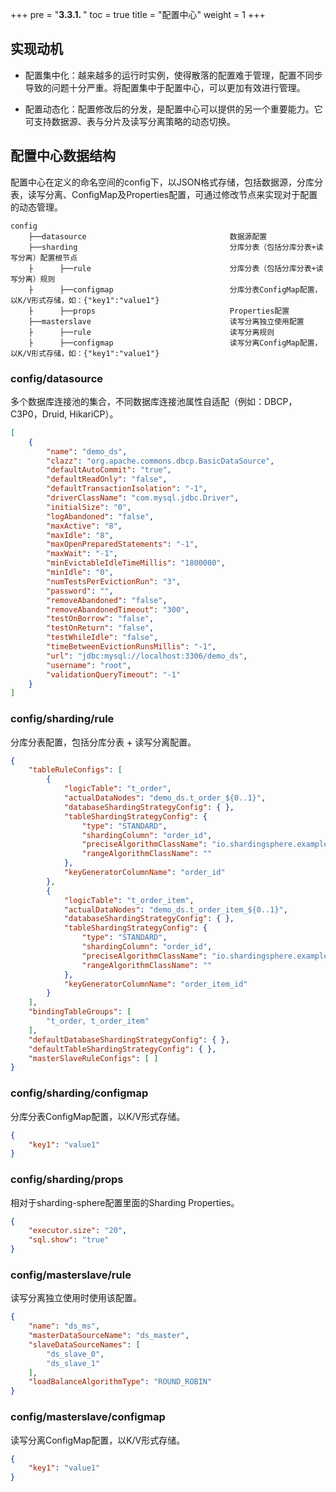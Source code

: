 +++
pre = "<b>3.3.1. </b>"
toc = true
title = "配置中心"
weight = 1
+++

## 实现动机

- 配置集中化：越来越多的运行时实例，使得散落的配置难于管理，配置不同步导致的问题十分严重。将配置集中于配置中心，可以更加有效进行管理。

- 配置动态化：配置修改后的分发，是配置中心可以提供的另一个重要能力。它可支持数据源、表与分片及读写分离策略的动态切换。

## 配置中心数据结构

配置中心在定义的命名空间的config下，以JSON格式存储，包括数据源，分库分表，读写分离、ConfigMap及Properties配置，可通过修改节点来实现对于配置的动态管理。

```
config
    ├──datasource                                数据源配置
    ├──sharding                                  分库分表（包括分库分表+读写分离）配置根节点
    ├      ├──rule                               分库分表（包括分库分表+读写分离）规则
    ├      ├──configmap                          分库分表ConfigMap配置，以K/V形式存储，如：{"key1":"value1"}
    ├      ├──props                              Properties配置
    ├──masterslave                               读写分离独立使用配置
    ├      ├──rule                               读写分离规则
    ├      ├──configmap                          读写分离ConfigMap配置，以K/V形式存储，如：{"key1":"value1"}
```

### config/datasource

多个数据库连接池的集合，不同数据库连接池属性自适配（例如：DBCP，C3P0，Druid, HikariCP）。

```json
[
    {
        "name": "demo_ds", 
        "clazz": "org.apache.commons.dbcp.BasicDataSource", 
        "defaultAutoCommit": "true", 
        "defaultReadOnly": "false", 
        "defaultTransactionIsolation": "-1", 
        "driverClassName": "com.mysql.jdbc.Driver", 
        "initialSize": "0", 
        "logAbandoned": "false", 
        "maxActive": "8", 
        "maxIdle": "8", 
        "maxOpenPreparedStatements": "-1", 
        "maxWait": "-1", 
        "minEvictableIdleTimeMillis": "1800000", 
        "minIdle": "0", 
        "numTestsPerEvictionRun": "3", 
        "password": "", 
        "removeAbandoned": "false", 
        "removeAbandonedTimeout": "300", 
        "testOnBorrow": "false", 
        "testOnReturn": "false", 
        "testWhileIdle": "false", 
        "timeBetweenEvictionRunsMillis": "-1", 
        "url": "jdbc:mysql://localhost:3306/demo_ds", 
        "username": "root", 
        "validationQueryTimeout": "-1"
    }
]
```

### config/sharding/rule

分库分表配置，包括分库分表 + 读写分离配置。

```json
{
    "tableRuleConfigs": [
        {
            "logicTable": "t_order", 
            "actualDataNodes": "demo_ds.t_order_${0..1}", 
            "databaseShardingStrategyConfig": { }, 
            "tableShardingStrategyConfig": {
                "type": "STANDARD", 
                "shardingColumn": "order_id", 
                "preciseAlgorithmClassName": "io.shardingsphere.example.orchestration.spring.namespace.mybatis.algorithm.PreciseModuloTableShardingAlgorithm", 
                "rangeAlgorithmClassName": ""
            }, 
            "keyGeneratorColumnName": "order_id"
        }, 
        {
            "logicTable": "t_order_item", 
            "actualDataNodes": "demo_ds.t_order_item_${0..1}", 
            "databaseShardingStrategyConfig": { }, 
            "tableShardingStrategyConfig": {
                "type": "STANDARD", 
                "shardingColumn": "order_id", 
                "preciseAlgorithmClassName": "io.shardingsphere.example.orchestration.spring.namespace.mybatis.algorithm.PreciseModuloTableShardingAlgorithm", 
                "rangeAlgorithmClassName": ""
            }, 
            "keyGeneratorColumnName": "order_item_id"
        }
    ], 
    "bindingTableGroups": [
        "t_order, t_order_item"
    ], 
    "defaultDatabaseShardingStrategyConfig": { }, 
    "defaultTableShardingStrategyConfig": { }, 
    "masterSlaveRuleConfigs": [ ]
}
```

### config/sharding/configmap

分库分表ConfigMap配置，以K/V形式存储。

```json
{
    "key1": "value1"
}
```

### config/sharding/props

相对于sharding-sphere配置里面的Sharding Properties。

```json
{
    "executor.size": "20", 
    "sql.show": "true"
}
```

### config/masterslave/rule

读写分离独立使用时使用该配置。

```json
{
    "name": "ds_ms", 
    "masterDataSourceName": "ds_master", 
    "slaveDataSourceNames": [
        "ds_slave_0", 
        "ds_slave_1"
    ], 
    "loadBalanceAlgorithmType": "ROUND_ROBIN"
}
```

### config/masterslave/configmap

读写分离ConfigMap配置，以K/V形式存储。

```json
{
    "key1": "value1"
}
```
